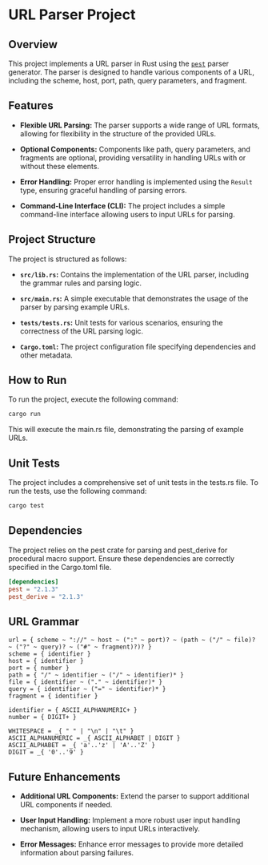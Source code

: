 # URL Parser Project

## Overview

This project implements a URL parser in Rust using the [`pest`](https://pest.rs/) parser generator. The parser is designed to handle various components of a URL, including the scheme, host, port, path, query parameters, and fragment.

## Features

- **Flexible URL Parsing:** The parser supports a wide range of URL formats, allowing for flexibility in the structure of the provided URLs.

- **Optional Components:** Components like path, query parameters, and fragments are optional, providing versatility in handling URLs with or without these elements.

- **Error Handling:** Proper error handling is implemented using the `Result` type, ensuring graceful handling of parsing errors.

- **Command-Line Interface (CLI):** The project includes a simple command-line interface allowing users to input URLs for parsing.

## Project Structure

The project is structured as follows:

- **`src/lib.rs`:** Contains the implementation of the URL parser, including the grammar rules and parsing logic.

- **`src/main.rs`:** A simple executable that demonstrates the usage of the parser by parsing example URLs.

- **`tests/tests.rs`:** Unit tests for various scenarios, ensuring the correctness of the URL parsing logic.

- **`Cargo.toml`:** The project configuration file specifying dependencies and other metadata.

## How to Run

To run the project, execute the following command:

```bash
cargo run
```
This will execute the main.rs file, demonstrating the parsing of example URLs.

## Unit Tests

The project includes a comprehensive set of unit tests in the tests.rs file. To run the tests, use the following command:

```bash
cargo test
```
## Dependencies

The project relies on the pest crate for parsing and pest_derive for procedural macro support. Ensure these dependencies are correctly specified in the Cargo.toml file.


```toml
[dependencies]
pest = "2.1.3"
pest_derive = "2.1.3"
```

## URL Grammar
```pest
url = { scheme ~ "://" ~ host ~ (":" ~ port)? ~ (path ~ ("/" ~ file)? ~ ("?" ~ query)? ~ ("#" ~ fragment)?)? }
scheme = { identifier }
host = { identifier }
port = { number }
path = { "/" ~ identifier ~ ("/" ~ identifier)* }
file = { identifier ~ ("." ~ identifier)* }
query = { identifier ~ ("=" ~ identifier)* }
fragment = { identifier }

identifier = { ASCII_ALPHANUMERIC+ }
number = { DIGIT+ }

WHITESPACE = _{ " " | "\n" | "\t" }
ASCII_ALPHANUMERIC = _{ ASCII_ALPHABET | DIGIT }
ASCII_ALPHABET = _{ 'a'..'z' | 'A'..'Z' }
DIGIT = _{ '0'..'9' }
```

## Future Enhancements

- **Additional URL Components:** Extend the parser to support additional URL components if needed.

- **User Input Handling:** Implement a more robust user input handling mechanism, allowing users to input URLs interactively.

- **Error Messages:** Enhance error messages to provide more detailed information about parsing failures.
